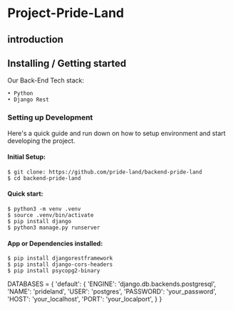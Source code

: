 # Project-Pride-Land

## introduction

## Installing / Getting started

Our Back-End Tech stack: <br>

```
• Python
• Django Rest
``` 

### Setting up Development

Here's a quick guide and run down on how to setup environment and start developing the project.

#### Initial Setup:

```
$ git clone: https://github.com/pride-land/backend-pride-land
$ cd backend-pride-land
```

#### Quick start:

```
$ python3 -m venv .venv
$ source .venv/bin/activate
$ pip install django
$ python3 manage.py runserver
```

#### App or Dependencies installed:

```
$ pip install djangorestframework
$ pip install django-cors-headers
$ pip install psycopg2-binary
```

DATABASES = {
    'default': {
        'ENGINE': 'django.db.backends.postgresql',
        'NAME': 'prideland',
        'USER': 'postgres',
        'PASSWORD': 'your_password',
        'HOST': 'your_localhost',
        'PORT': 'your_localport',
    }
}
